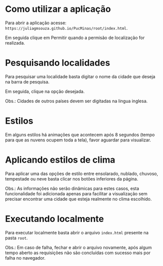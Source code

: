 # Como utilizar a aplicação
Para abrir a aplicação acesse: `https://juliagmsouza.github.io/PucMinas/root/index.html`.

Em seguida clique em Permitir quando a permisão de localização for realizada.

# Pesquisando localidades
Para pesquisar uma localidade basta digitar o nome da cidade que deseja na barra de pesquisa.

Em seguida, clique na opção desejada. 

Obs.: Cidades de outros países devem ser digitadas na lingua inglesa.

# Estilos
Em alguns estilos há animações que acontecem após 8 segundos (tempo para que as nuvens ocupem toda a tela), favor aguardar para visualizar.

# Aplicando estilos de clima
Para aplicar uma das opções de estilo entre ensolarado, nublado, chuvoso, tempestade ou neve basta clicar nos botões inferiores da página.

Obs.: As informações não serão dinâmicas para estes casos, esta funcionalidade foi adicionada apenas para facilitar a visualização sem precisar encontrar uma cidade que esteja realmente no clima escolhido.

# Executando localmente
Para executar localmente basta abrir o arquivo `index.html` presente na pasta `root`.

Obs.: Em caso de falha, fechar e abrir o arquivo novamente, após algum tempo aberto as requisições não são concluídas com sucesso mais por falha no navegador.